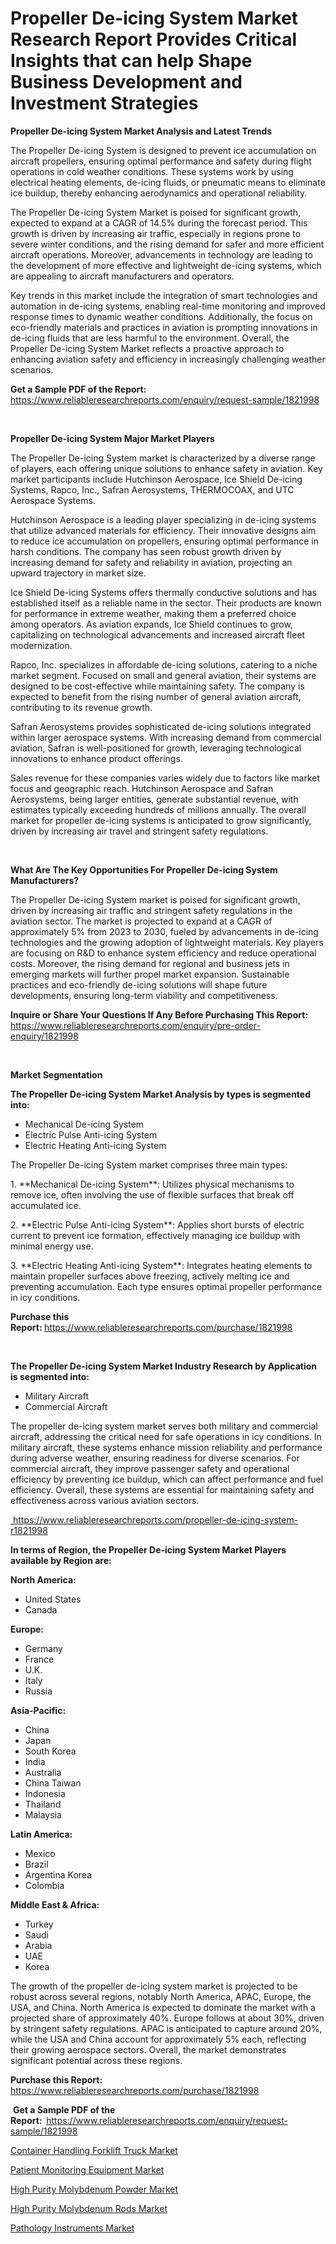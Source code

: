 <p><h1>Propeller De-icing System Market Research Report Provides Critical Insights that can help Shape Business Development and Investment Strategies</h1></p><p><strong>Propeller De-icing System Market Analysis and Latest Trends</strong></p>
<p><p>The Propeller De-icing System is designed to prevent ice accumulation on aircraft propellers, ensuring optimal performance and safety during flight operations in cold weather conditions. These systems work by using electrical heating elements, de-icing fluids, or pneumatic means to eliminate ice buildup, thereby enhancing aerodynamics and operational reliability.</p><p>The Propeller De-icing System Market is poised for significant growth, expected to expand at a CAGR of 14.5% during the forecast period. This growth is driven by increasing air traffic, especially in regions prone to severe winter conditions, and the rising demand for safer and more efficient aircraft operations. Moreover, advancements in technology are leading to the development of more effective and lightweight de-icing systems, which are appealing to aircraft manufacturers and operators.</p><p>Key trends in this market include the integration of smart technologies and automation in de-icing systems, enabling real-time monitoring and improved response times to dynamic weather conditions. Additionally, the focus on eco-friendly materials and practices in aviation is prompting innovations in de-icing fluids that are less harmful to the environment. Overall, the Propeller De-icing System Market reflects a proactive approach to enhancing aviation safety and efficiency in increasingly challenging weather scenarios.</p></p>
<p><strong>Get a Sample PDF of the Report:&nbsp;</strong> <a href="https://www.reliableresearchreports.com/enquiry/request-sample/1821998?utm_campaign=38&utm_medium=2&utm_source=Github&utm_content=ia&utm_term=04112024&utm_id=propeller-de-icing-system">https://www.reliableresearchreports.com/enquiry/request-sample/1821998</a></p>
<p>&nbsp;</p>
<p><strong>Propeller De-icing System Major Market Players</strong></p>
<p><p>The Propeller De-icing System market is characterized by a diverse range of players, each offering unique solutions to enhance safety in aviation. Key market participants include Hutchinson Aerospace, Ice Shield De-icing Systems, Rapco, Inc., Safran Aerosystems, THERMOCOAX, and UTC Aerospace Systems.</p><p>Hutchinson Aerospace is a leading player specializing in de-icing systems that utilize advanced materials for efficiency. Their innovative designs aim to reduce ice accumulation on propellers, ensuring optimal performance in harsh conditions. The company has seen robust growth driven by increasing demand for safety and reliability in aviation, projecting an upward trajectory in market size.</p><p>Ice Shield De-icing Systems offers thermally conductive solutions and has established itself as a reliable name in the sector. Their products are known for performance in extreme weather, making them a preferred choice among operators. As aviation expands, Ice Shield continues to grow, capitalizing on technological advancements and increased aircraft fleet modernization.</p><p>Rapco, Inc. specializes in affordable de-icing solutions, catering to a niche market segment. Focused on small and general aviation, their systems are designed to be cost-effective while maintaining safety. The company is expected to benefit from the rising number of general aviation aircraft, contributing to its revenue growth.</p><p>Safran Aerosystems provides sophisticated de-icing solutions integrated within larger aerospace systems. With increasing demand from commercial aviation, Safran is well-positioned for growth, leveraging technological innovations to enhance product offerings.</p><p>Sales revenue for these companies varies widely due to factors like market focus and geographic reach. Hutchinson Aerospace and Safran Aerosystems, being larger entities, generate substantial revenue, with estimates typically exceeding hundreds of millions annually. The overall market for propeller de-icing systems is anticipated to grow significantly, driven by increasing air travel and stringent safety regulations.</p></p>
<p>&nbsp;</p>
<p><strong>What Are The Key Opportunities For Propeller De-icing System Manufacturers?</strong></p>
<p><p>The Propeller De-icing System market is poised for significant growth, driven by increasing air traffic and stringent safety regulations in the aviation sector. The market is projected to expand at a CAGR of approximately 5% from 2023 to 2030, fueled by advancements in de-icing technologies and the growing adoption of lightweight materials. Key players are focusing on R&D to enhance system efficiency and reduce operational costs. Moreover, the rising demand for regional and business jets in emerging markets will further propel market expansion. Sustainable practices and eco-friendly de-icing solutions will shape future developments, ensuring long-term viability and competitiveness.</p></p>
<p><strong>Inquire or Share Your Questions If Any Before Purchasing This Report:</strong> <a href="https://www.reliableresearchreports.com/enquiry/pre-order-enquiry/1821998?utm_campaign=38&utm_medium=2&utm_source=Github&utm_content=ia&utm_term=04112024&utm_id=propeller-de-icing-system">https://www.reliableresearchreports.com/enquiry/pre-order-enquiry/1821998</a></p>
<p>&nbsp;</p>
<p><strong>Market Segmentation</strong></p>
<p><strong>The Propeller De-icing System Market Analysis by types is segmented into:</strong></p>
<p><ul><li>Mechanical De-icing System</li><li>Electric Pulse Anti-icing System</li><li>Electric Heating Anti-icing System</li></ul></p>
<p><p>The Propeller De-icing System market comprises three main types: </p><p>1. **Mechanical De-icing System**: Utilizes physical mechanisms to remove ice, often involving the use of flexible surfaces that break off accumulated ice.</p><p>2. **Electric Pulse Anti-icing System**: Applies short bursts of electric current to prevent ice formation, effectively managing ice buildup with minimal energy use.</p><p>3. **Electric Heating Anti-icing System**: Integrates heating elements to maintain propeller surfaces above freezing, actively melting ice and preventing accumulation. Each type ensures optimal propeller performance in icy conditions.</p></p>
<p><strong>Purchase this Report:&nbsp;</strong><a href="https://www.reliableresearchreports.com/purchase/1821998?utm_campaign=38&utm_medium=2&utm_source=Github&utm_content=ia&utm_term=04112024&utm_id=propeller-de-icing-system">https://www.reliableresearchreports.com/purchase/1821998</a></p>
<p>&nbsp;</p>
<p><strong>The Propeller De-icing System Market Industry Research by Application is segmented into:</strong></p>
<p><ul><li>Military Aircraft</li><li>Commercial Aircraft</li></ul></p>
<p><p>The propeller de-icing system market serves both military and commercial aircraft, addressing the critical need for safe operations in icy conditions. In military aircraft, these systems enhance mission reliability and performance during adverse weather, ensuring readiness for diverse scenarios. For commercial aircraft, they improve passenger safety and operational efficiency by preventing ice buildup, which can affect performance and fuel efficiency. Overall, these systems are essential for maintaining safety and effectiveness across various aviation sectors.</p></p>
<p><a href="https://www.reliableresearchreports.com/propeller-de-icing-system-r1821998?utm_campaign=38&utm_medium=2&utm_source=Github&utm_content=ia&utm_term=04112024&utm_id=propeller-de-icing-system">&nbsp;https://www.reliableresearchreports.com/propeller-de-icing-system-r1821998</a></p>
<p><strong>In terms of Region, the Propeller De-icing System Market Players available by Region are:</strong></p>
<p>
    <p> <strong> North America: </strong>
        <ul>
            <li>United States</li>
            <li>Canada</li>
        </ul>
        </p> 
    <p> <strong> Europe: </strong>
        <ul>
            <li>Germany</li>
            <li>France</li>
            <li>U.K.</li>
            <li>Italy</li>
            <li>Russia</li>
        </ul>
        </p> 
    <p> <strong> Asia-Pacific: </strong>
        <ul>
            <li>China</li>
            <li>Japan</li>
            <li>South Korea</li>
            <li>India</li>
            <li>Australia</li>
            <li>China Taiwan</li>
            <li>Indonesia</li>
            <li>Thailand</li>
            <li>Malaysia</li>
        </ul>
        </p> 
    <p> <strong> Latin America: </strong>
        <ul>
            <li>Mexico</li>
            <li>Brazil</li>
            <li>Argentina Korea</li>
            <li>Colombia</li>
        </ul>
        </p> 
    <p> <strong> Middle East & Africa: </strong>
        <ul>
            <li>Turkey</li>
            <li>Saudi</li>
            <li>Arabia</li>
            <li>UAE</li>
            <li>Korea</li>
        </ul>
    </p>
    </p>
<p><p>The growth of the propeller de-icing system market is projected to be robust across several regions, notably North America, APAC, Europe, the USA, and China. North America is expected to dominate the market with a projected share of approximately 40%. Europe follows at about 30%, driven by stringent safety regulations. APAC is anticipated to capture around 20%, while the USA and China account for approximately 5% each, reflecting their growing aerospace sectors. Overall, the market demonstrates significant potential across these regions.</p></p>
<p><strong>Purchase this Report: </strong><a href="https://www.reliableresearchreports.com/purchase/1821998?utm_campaign=38&utm_medium=2&utm_source=Github&utm_content=ia&utm_term=04112024&utm_id=propeller-de-icing-system">https://www.reliableresearchreports.com/purchase/1821998</a></p>
<p>&nbsp;<strong>Get a Sample PDF of the Report:&nbsp;&nbsp;</strong><a href="https://www.reliableresearchreports.com/enquiry/request-sample/1821998?utm_campaign=38&utm_medium=2&utm_source=Github&utm_content=ia&utm_term=04112024&utm_id=propeller-de-icing-system">https://www.reliableresearchreports.com/enquiry/request-sample/1821998</a></p>
<p><strong></strong></p>
<p><p><a href="https://github.com/tacitam515l/Market-Research-Report-List-1/blob/main/container-handling-forklift-truck-market.md?utm_campaign=38&utm_medium=2&utm_source=Github&utm_content=ia&utm_term=04112024&utm_id=propeller-de-icing-system">Container Handling Forklift Truck Market</a></p><p><a href="https://issuu.com/reportprime-2/docs/patient-monitoring-equipment-market_81b5ae3493628d?utm_campaign=38&utm_medium=2&utm_source=Github&utm_content=ia&utm_term=04112024&utm_id=propeller-de-icing-system">Patient Monitoring Equipment Market</a></p><p><a href="https://www.linkedin.com/pulse/evaluating-high-purity-molybdenum-powder-market-trends-growth-0kmbf?utm_campaign=38&utm_medium=2&utm_source=Github&utm_content=ia&utm_term=04112024&utm_id=propeller-de-icing-system">High Purity Molybdenum Powder Market</a></p><p><a href="https://www.linkedin.com/pulse/driving-forces-global-high-purity-molybdenum-rods-market-trends-qm4cf?utm_campaign=38&utm_medium=2&utm_source=Github&utm_content=ia&utm_term=04112024&utm_id=propeller-de-icing-system">High Purity Molybdenum Rods Market</a></p><p><a href="https://issuu.com/reportprime-2/docs/pathology-instruments-market-size-2_454dd6d805c4e3?utm_campaign=38&utm_medium=2&utm_source=Github&utm_content=ia&utm_term=04112024&utm_id=propeller-de-icing-system">Pathology Instruments Market</a></p></p>